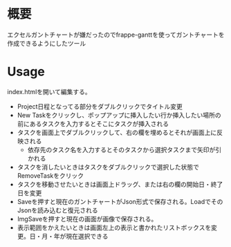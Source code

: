 # 概要
エクセルガントチャートが嫌だったのでfrappe-ganttを使ってガントチャートを作成できるようにしたツール


# Usage
index.htmlを開いて編集する。
* Project日程となってる部分をダブルクリックでタイトル変更
* New Taskをクリックし、ポップアップに挿入したい行か挿入したい場所の前にあるタスクを入力するとそこにタスクが挿入される
* タスクを画面上でダブルクリックして、右の欄を埋めるとそれが画面上に反映される
  * 依存先のタスク名を入力するとそのタスクから選択タスクまで矢印が引かれる
* タスクを消したいときはタスクをダブルクリックで選択した状態でRemoveTaskをクリック
* タスクを移動させたいときは画面上ドラッグ、または右の欄の開始日・終了日を変更
* Saveを押すと現在のガントチャートがJson形式で保存される。LoadでそのJsonを読み込むと復元される
* ImgSaveを押すと現在の画面が画像で保存される。
* 表示範囲をかえたいときは画面左上の表示と書かれたリストボックスを変更。日・月・年が現在選択できる



